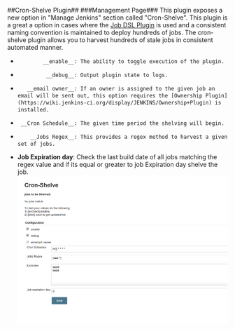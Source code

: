 ##Cron-Shelve Plugin##
###Management Page###
This plugin exposes a new option in "Manage Jenkins" section called "Cron-Shelve". This plugin is a great a option in cases where the [Job DSL Plugin](https://wiki.jenkins-ci.org/display/JENKINS/Job+DSL+Plugin) is used 
and a consistent naming convention is maintained to deploy hundreds of jobs. The cron-shelve plugin allows you to harvest hundreds of stale jobs in consistent automated manner. 
*             __enable__: The ability to toggle execution of the plugin.
*              __debug__: Output plugin state to logs.
*        __email owner__: If an owner is assigned to the given job an email will be sent out, this option requires the [Ownership Plugin](https://wiki.jenkins-ci.org/display/JENKINS/Ownership+Plugin) is installed.
*      __Cron Schedule__: The given time period the shelving will begin.
*         __Jobs Regex__: This provides a regex method to harvest a given set of jobs.
* __Job Expiration day__: Check the last build date of all jobs matching the regex value and if its equal or greater to job Expiration day shelve the job.
![Alt text](docs/management.png?raw=true "Management Page")
